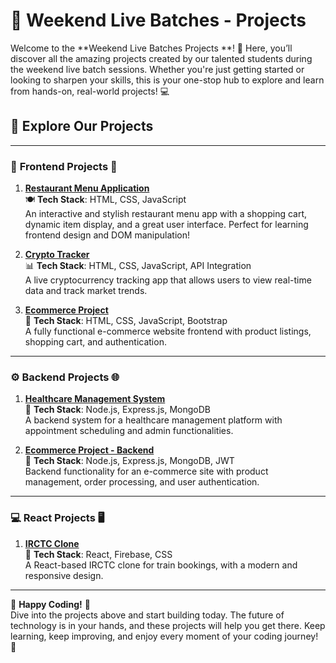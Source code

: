 # 🎉 Weekend Live Batches - Projects 

Welcome to the **Weekend Live Batches Projects **! 🚀 Here, you’ll discover all the amazing projects created by our talented students during the weekend live batch sessions. Whether you're just getting started or looking to sharpen your skills, this is your one-stop hub to explore and learn from hands-on, real-world projects! 💻

## 🌟 Explore Our Projects

---

### 🚀 **Frontend Projects** 🌟

1. **[Restaurant Menu Application](https://github.com/content-cn/Restaurant-menu-app)**  
   🍽️ **Tech Stack**: HTML, CSS, JavaScript  
   An interactive and stylish restaurant menu app with a shopping cart, dynamic item display, and a great user interface. Perfect for learning frontend design and DOM manipulation!


2. **[Crypto Tracker](https://github.com/content-cn/Crypto-Tracker)**  
   📊 **Tech Stack**: HTML, CSS, JavaScript, API Integration  
   A live cryptocurrency tracking app that allows users to view real-time data and track market trends.


3. **[Ecommerce Project](https://github.com/content-cn/WLC_Frontend_Ecomm)**  
   🛒 **Tech Stack**: HTML, CSS, JavaScript, Bootstrap  
   A fully functional e-commerce website frontend with product listings, shopping cart, and authentication.

 

---

### ⚙️ **Backend Projects** 🌐

1. **[Healthcare Management System](https://github.com/content-cn/Backend-HMS)**  
   🏥 **Tech Stack**: Node.js, Express.js, MongoDB  
   A backend system for a healthcare management platform with appointment scheduling and admin functionalities.



2. **[Ecommerce Project - Backend](https://github.com/content-cn/WLC-Backend-E-comm)**  
   🔧 **Tech Stack**: Node.js, Express.js, MongoDB, JWT  
   Backend functionality for an e-commerce site with product management, order processing, and user authentication.

 
---

### 💻 **React Projects** 🖥️

1. **[IRCTC Clone](https://github.com/content-cn/IRCTC-Clone-REACT)**  
   🚆 **Tech Stack**: React, Firebase, CSS  
   A React-based IRCTC clone for train bookings, with a modern and responsive design.

 
---


🎉 **Happy Coding!** 🚀  
Dive into the projects above and start building today. The future of technology is in your hands, and these projects will help you get there. Keep learning, keep improving, and enjoy every moment of your coding journey! 🌱

